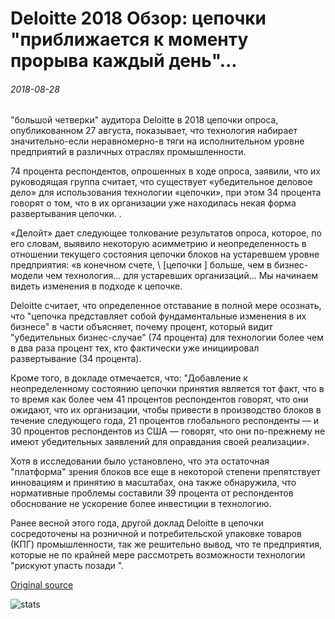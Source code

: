 # Deloitte 2018 Обзор: цепочки "приближается к моменту прорыва каждый день"...

###### 2018-08-28

"большой четверки" аудитора Deloitte в 2018 цепочки опроса, опубликованном 27 августа, показывает, что технология набирает значительно-если неравномерно-в тяги на исполнительном уровне предприятий в различных отраслях промышленности.

74 процента респондентов, опрошенных в ходе опроса, заявили, что их руководящая группа считает, что существует «убедительное деловое дело» для использования технологии «цепочки», при этом 34 процента говорят о том, что в их организации уже находилась некая форма развертывания цепочки. .

«Делойт» дает следующее толкование результатов опроса, которое, по его словам, выявило некоторую асимметрию и неопределенность в отношении текущего состояния цепочки блоков на устаревшем уровне предприятия: «в конечном счете, \ [цепочки \] больше, чем в бизнес-модели чем технология... для устаревших организаций... Мы начинаем видеть изменения в подходе к цепочке.

Deloitte считает, что определенное отставание в полной мере осознать, что "цепочка представляет собой фундаментальные изменения в их бизнесе" в части объясняет, почему процент, который видит "убедительных бизнес-случае" (74 процента) для технологии более чем в два раза процент тех, кто фактически уже инициировал развертывание (34 процента).

Кроме того, в докладе отмечается, что: "Добавление к неопределенному состоянию цепочки принятия является тот факт, что в то время как более чем 41 процентов респондентов говорят, что они ожидают, что их организации, чтобы привести в производство блоков в течение следующего года, 21 процентов глобального респонденты — и 30 процентов респондентов из США — говорят, что они по-прежнему не имеют убедительных заявлений для оправдания своей реализации».

Хотя в исследовании было установлено, что эта остаточная "платформа" зрения блоков все еще в некоторой степени препятствует инновациям и принятию в масштабах, она также обнаружила, что нормативные проблемы составили 39 процента от респондентов обоснование не ускорение более инвестиции в технологию.

Ранее весной этого года, другой доклад Deloitte в цепочки сосредоточены на розничной и потребительской упаковке товаров (КПГ) промышленности, так же решительно вывод, что те предприятия, которые не по крайней мере рассмотреть возможности технологии "рискуют упасть позади ".

[Original source](https://cointelegraph.com/news/deloitte-2018-survey-blockchain-getting-closer-to-breakout-moment-every-day)

![stats](https://c.statcounter.com/11760860/0/a89fa40b/1/ "stats")